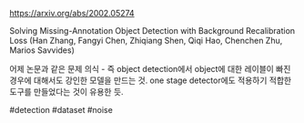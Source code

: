 https://arxiv.org/abs/2002.05274

Solving Missing-Annotation Object Detection with Background
  Recalibration Loss (Han Zhang, Fangyi Chen, Zhiqiang Shen, Qiqi Hao, Chenchen Zhu, Marios Savvides)

어제 논문과 같은 문제 의식 - 즉 object detection에서 object에 대한 레이블이 빠진 경우에 대해서도 강인한 모델을 만드는 것. one stage detector에도 적용하기 적합한 도구를 만들었다는 것이 유용한 듯.

#detection #dataset #noise